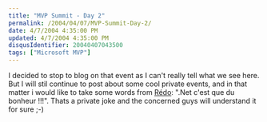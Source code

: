 ```yaml
---
title: "MVP Summit - Day 2"
permalink: /2004/04/07/MVP-Summit-Day-2/
date: 4/7/2004 4:35:00 PM
updated: 4/7/2004 4:35:00 PM
disqusIdentifier: 20040407043500
tags: ["Microsoft MVP"]
---
```

I decided to stop to blog on that event as I can't really tell what we see here. But I will stil continue to post about some cool private events, and in that matter i would like to take some words from [Rédo](http://blog.developpeur.org/redo): ".Net c'est que du bonheur !!!". Thats a private joke and the concerned guys will understand it for sure ;-)
